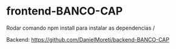 # frontend-BANCO-CAP

Rodar comando npm install para instalar as dependencias /

Backend: https://github.com/DanielMoreti/backend-BANCO-CAP
